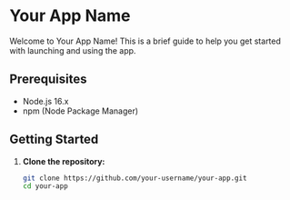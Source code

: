 # Your App Name

Welcome to Your App Name! This is a brief guide to help you get started with launching and using the app.

## Prerequisites

- Node.js 16.x
- npm (Node Package Manager)

## Getting Started

1. **Clone the repository:**

   ```bash
   git clone https://github.com/your-username/your-app.git
   cd your-app
